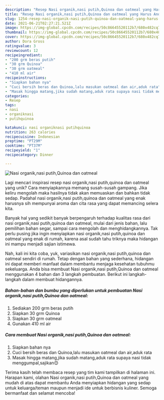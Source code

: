 ```yaml
---
description: "Resep Nasi organik,nasi putih,Quinoa dan oatmeal yang Harus Anda Coba"
title: "Resep Nasi organik,nasi putih,Quinoa dan oatmeal yang Harus Anda Coba"
slug: 1254-resep-nasi-organik-nasi-putih-quinoa-dan-oatmeal-yang-harus-anda-coba
date: 2021-06-21T02:27:21.521Z
image: https://img-global.cpcdn.com/recipes/50c86645520112b7/680x482cq70/nasi-organiknasi-putihquinoa-dan-oatmeal-foto-resep-utama.jpg
thumbnail: https://img-global.cpcdn.com/recipes/50c86645520112b7/680x482cq70/nasi-organiknasi-putihquinoa-dan-oatmeal-foto-resep-utama.jpg
cover: https://img-global.cpcdn.com/recipes/50c86645520112b7/680x482cq70/nasi-organiknasi-putihquinoa-dan-oatmeal-foto-resep-utama.jpg
author: Dora Gross
ratingvalue: 3
reviewcount: 12
recipeingredient:
- "200 grm beras putih"
- "30 grm Quinoa"
- "30 grm oatmeal"
- "410 ml air"
recipeinstructions:
- "Siapkan bahan nya"
- "Cuci bersih beras dan Quinoa,lalu masukan oatmeal dan air,aduk rata"
- "Masak hingga matang,jika sudah matang,aduk rata supaya nasi tidak menggumpal,sajikan😊"
categories:
- Resep
tags:
- nasi
- organiknasi
- putihquinoa

katakunci: nasi organiknasi putihquinoa 
nutrition: 263 calories
recipecuisine: Indonesian
preptime: "PT29M"
cooktime: "PT37M"
recipeyield: "1"
recipecategory: Dinner

---
```



![Nasi organik,nasi putih,Quinoa dan oatmeal](https://img-global.cpcdn.com/recipes/50c86645520112b7/680x482cq70/nasi-organiknasi-putihquinoa-dan-oatmeal-foto-resep-utama.jpg)

Lagi mencari inspirasi resep nasi organik,nasi putih,quinoa dan oatmeal yang unik? Cara menyiapkannya memang susah-susah gampang. Jika keliru mengolah maka hasilnya tidak akan memuaskan dan bahkan tidak sedap. Padahal nasi organik,nasi putih,quinoa dan oatmeal yang enak harusnya sih mempunyai aroma dan cita rasa yang dapat memancing selera kita.

Banyak hal yang sedikit banyak berpengaruh terhadap kualitas rasa dari nasi organik,nasi putih,quinoa dan oatmeal, mulai dari jenis bahan, lalu pemilihan bahan segar, sampai cara mengolah dan menghidangkannya. Tak perlu pusing jika ingin menyiapkan nasi organik,nasi putih,quinoa dan oatmeal yang enak di rumah, karena asal sudah tahu triknya maka hidangan ini mampu menjadi sajian istimewa.




Nah, kali ini kita coba, yuk, variasikan nasi organik,nasi putih,quinoa dan oatmeal sendiri di rumah. Tetap dengan bahan yang sederhana, hidangan ini dapat memberi manfaat dalam membantu menjaga kesehatan tubuhmu sekeluarga. Anda bisa membuat Nasi organik,nasi putih,Quinoa dan oatmeal menggunakan 4 bahan dan 3 langkah pembuatan. Berikut ini langkah-langkah dalam membuat hidangannya.

<!--inarticleads1-->

##### Bahan-bahan dan bumbu yang diperlukan untuk pembuatan Nasi organik,nasi putih,Quinoa dan oatmeal:

1. Sediakan 200 grm beras putih
1. Siapkan 30 grm Quinoa
1. Siapkan 30 grm oatmeal
1. Gunakan 410 ml air




<!--inarticleads2-->

##### Cara membuat Nasi organik,nasi putih,Quinoa dan oatmeal:

1. Siapkan bahan nya
1. Cuci bersih beras dan Quinoa,lalu masukan oatmeal dan air,aduk rata
1. Masak hingga matang,jika sudah matang,aduk rata supaya nasi tidak menggumpal,sajikan😊




Terima kasih telah membaca resep yang tim kami tampilkan di halaman ini. Harapan kami, olahan Nasi organik,nasi putih,Quinoa dan oatmeal yang mudah di atas dapat membantu Anda menyiapkan hidangan yang sedap untuk keluarga/teman maupun menjadi ide untuk berbisnis kuliner. Semoga bermanfaat dan selamat mencoba!
